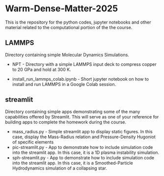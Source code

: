 # Warm-Dense-Matter-2025
This is the repository for the python codes, jupyter notebooks and other material related to the computational portion of the the course.


## LAMMPS                
Directory containing simple Molecular Dynamics Simulations. 

* NPT - Directory with a simple LAMMPS input deck to compress copper to 20 GPa and hold at 300 K.

* install_run_lammps_colab.ipynb - Short jupyter notebook on how to install and run LAMMPS in a Google Colab session.

## streamlit             
Directory containing simple apps demonstrating some of the many capabilities offered by Streamlit. This will serve as one of your reference for building apps to complete the homework during the course.

* mass_radius.py - Simple streamlit app to display static figures. In this case, display the Mass-Radius relation and Pressure-Density Hugoniot of specific elements
* pic-streamlit.py - App to demonstrate how to include simulation code into the streamlit app. In this case, it is a 1D plasma instability simulation.
* sph-streamlit.py - App to demonstrate how to include simulation code into the streamlit app. In this case, it is a Smoothed-Particle Hydrodynamics simulation of a collapsing star. 
